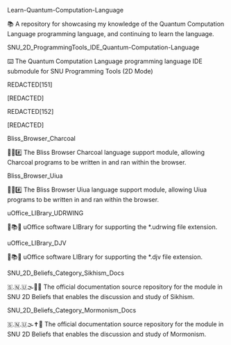 
Learn-Quantum-Computation-Language

📚️ A repository for showcasing my knowledge of the Quantum Computation Language programming language, and continuing to learn the language. 

SNU_2D_ProgrammingTools_IDE_Quantum-Computation-Language

⌨️ The Quantum Computation Language programming language IDE submodule for SNU Programming Tools (2D Mode)

REDACTED[151]

[REDACTED]

REDACTED[152]

[REDACTED]

Bliss_Browser_Charcoal

🌳️🌐️#️⃣️ The Bliss Browser Charcoal language support module, allowing Charcoal programs to be written in and ran within the browser.

Bliss_Browser_Uiua

🌳️🌐️#️⃣️ The Bliss Browser Uiua language support module, allowing Uiua programs to be written in and ran within the browser.

uOffice_LIBrary_UDRWING

📙️📚️💾️ uOffice software LIBrary for supporting the *.udrwing file extension.

uOffice_LIBrary_DJV

📙️📚️💾️ uOffice software LIBrary for supporting the *.djv file extension.

SNU_2D_Beliefs_Category_Sikhism_Docs

🇸.🇳.🇺🌫️🪯📖️ The official documentation source repository for the module in SNU 2D Beliefs that enables the discussion and study of Sikhism.

SNU_2D_Beliefs_Category_Mormonism_Docs

🇸.🇳.🇺🌫️✝️📖️ The official documentation source repository for the module in SNU 2D Beliefs that enables the discussion and study of Mormonism.

